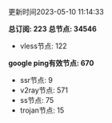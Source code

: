更新时间2023-05-10 11:14:33

**总订阅: 223**
**总节点: 34546**
- vless节点: 122

**google ping有效节点: 670**
- ssr节点: 9
- v2ray节点: 571
- ss节点: 75
- trojan节点: 15
